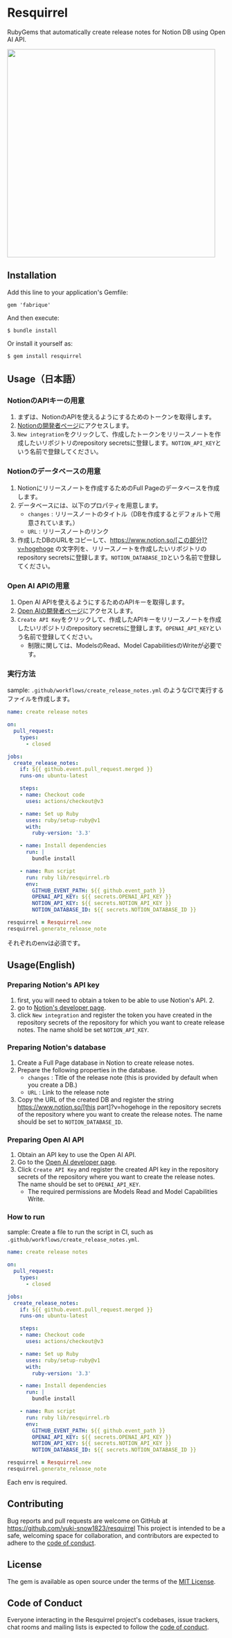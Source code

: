 # Resquirrel

RubyGems that automatically create release notes for Notion DB using Open AI API.

<img width="480" src="https://github.com/yuki-snow1823/resquirrel/assets/59280290/48ab260d-242b-421d-b7ce-88ba611f0d19">


## Installation

Add this line to your application's Gemfile:

```Gemfile
gem 'fabrique'
```

And then execute:

```console
$ bundle install
```

Or install it yourself as:

```console
$ gem install resquirrel
```

## Usage（日本語）

### NotionのAPIキーの用意
1. まずは、NotionのAPIを使えるようにするためのトークンを取得します。
2. [Notionの開発者ページ](https://www.notion.so/my-integrations)にアクセスします。
3.  `New integration`をクリックして、作成したトークンをリリースノートを作成したいリポジトリのrepository secretsに登録します。`NOTION_API_KEY`という名前で登録してください。

### Notionのデータベースの用意
1. Notionにリリースノートを作成するためのFull Pageのデータベースを作成します。
2. データベースには、以下のプロパティを用意します。
    - `changes` : リリースノートのタイトル（DBを作成するとデフォルトで用意されています。）
    - `URL` : リリースノートのリンク
3. 作成したDBのURLをコピーして、https://www.notion.so/[この部分]?v=hogehoge の文字列を、リリースノートを作成したいリポジトリのrepository secretsに登録します。`NOTION_DATABASE_ID`という名前で登録してください。

### Open AI APIの用意
1. Open AI APIを使えるようにするためのAPIキーを取得します。
2. [Open AIの開発者ページ](https://platform.openai.com/account/api-keys)にアクセスします。
3. `Create API Key`をクリックして、作成したAPIキーをリリースノートを作成したいリポジトリのrepository secretsに登録します。`OPENAI_API_KEY`という名前で登録してください。
   - 制限に関しては、ModelsのRead、Model CapabilitiesのWriteが必要です。

### 実行方法
sample: 
`.github/workflows/create_release_notes.yml` のようなCIで実行するファイルを作成します。

```yml
name: create release notes

on:
  pull_request:
    types:
      - closed

jobs:
  create_release_notes:
    if: ${{ github.event.pull_request.merged }}
    runs-on: ubuntu-latest

    steps:
    - name: Checkout code
      uses: actions/checkout@v3

    - name: Set up Ruby
      uses: ruby/setup-ruby@v1
      with:
        ruby-version: '3.3'

    - name: Install dependencies
      run: |
        bundle install

    - name: Run script
      run: ruby lib/resquirrel.rb
      env:
        GITHUB_EVENT_PATH: ${{ github.event_path }}
        OPENAI_API_KEY: ${{ secrets.OPENAI_API_KEY }}
        NOTION_API_KEY: ${{ secrets.NOTION_API_KEY }}
        NOTION_DATABASE_ID: ${{ secrets.NOTION_DATABASE_ID }}
```

```rb
resquirrel = Resquirrel.new
resquirrel.generate_release_note
```
それぞれのenvは必須です。

## Usage(English)

### Preparing Notion's API key
1. first, you will need to obtain a token to be able to use Notion's API. 2.
2. go to [Notion's developer page](https://www.notion.so/my-integrations).
3. click `New integration` and register the token you have created in the repository secrets of the repository for which you want to create release notes. The name shold be set `NOTION_API_KEY`.

### Preparing Notion's database
1. Create a Full Page database in Notion to create release notes.
2. Prepare the following properties in the database.
    - `changes` : Title of the release note (this is provided by default when you create a DB.)
    - `URL` : Link to the release note
3. Copy the URL of the created DB and register the string https://www.notion.so/[this part]?v=hogehoge in the repository secrets of the repository where you want to create the release notes. The name should be set to `NOTION_DATABASE_ID`.

### Preparing Open AI API
1. Obtain an API key to use the Open AI API.
2. Go to the [Open AI developer page](https://platform.openai.com/account/api-keys).
3. Click `Create API Key` and register the created API key in the repository secrets of the repository where you want to create the release notes. The name should be set to `OPENAI_API_KEY`.
   - The required permissions are Models Read and Model Capabilities Write.

### How to run
sample:
Create a file to run the script in CI, such as `.github/workflows/create_release_notes.yml`.


```yml
name: create release notes

on:
  pull_request:
    types:
      - closed

jobs:
  create_release_notes:
    if: ${{ github.event.pull_request.merged }}
    runs-on: ubuntu-latest

    steps:
    - name: Checkout code
      uses: actions/checkout@v3

    - name: Set up Ruby
      uses: ruby/setup-ruby@v1
      with:
        ruby-version: '3.3'

    - name: Install dependencies
      run: |
        bundle install

    - name: Run script
      run: ruby lib/resquirrel.rb
      env:
        GITHUB_EVENT_PATH: ${{ github.event_path }}
        OPENAI_API_KEY: ${{ secrets.OPENAI_API_KEY }}
        NOTION_API_KEY: ${{ secrets.NOTION_API_KEY }}
        NOTION_DATABASE_ID: ${{ secrets.NOTION_DATABASE_ID }}
```

```rb
resquirrel = Resquirrel.new
resquirrel.generate_release_note
```
Each env is required.

## Contributing

Bug reports and pull requests are welcome on GitHub at https://github.com/yuki-snow1823/resquirrel This project is intended to be a safe, welcoming space for collaboration, and contributors are expected to adhere to the [code of conduct](https://github.com/yuki-snow1823/resquirrel/blob/main/CODE_OF_CONDUCT.md).

## License

The gem is available as open source under the terms of the [MIT License](https://opensource.org/licenses/MIT).

## Code of Conduct

Everyone interacting in the Resquirrel project's codebases, issue trackers, chat rooms and mailing lists is expected to follow the [code of conduct](https://github.com/yuki-snow1823/resquirrel/blob/main/CODE_OF_CONDUCT.md).
